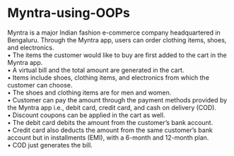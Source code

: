 # Myntra-using-OOPs
Myntra is a major Indian fashion e-commerce company headquartered in Bengaluru. Through the Myntra app, users can order clothing items, shoes, and electronics.<br>
•	The items the customer would like to buy are first added to the cart in the Myntra app.<br>
•	A virtual bill and the total amount are generated in the cart.<br>
•	Items include shoes, clothing items, and electronics from which the customer can choose.<br>
•	The shoes and clothing items are for men and women.<br>
•	Customer can pay the amount through the payment methods provided by the Myntra app i.e., debit card, credit card, and cash on delivery (COD).<br>
•	Discount coupons can be applied in the cart as well.<br>
•	The debit card debits the amount from the customer’s bank account.<br>
•	Credit card also deducts the amount from the same customer’s bank account but in installments (EMI), with a 6-month and 12-month plan.<br>
•	COD just generates the bill.<br>
